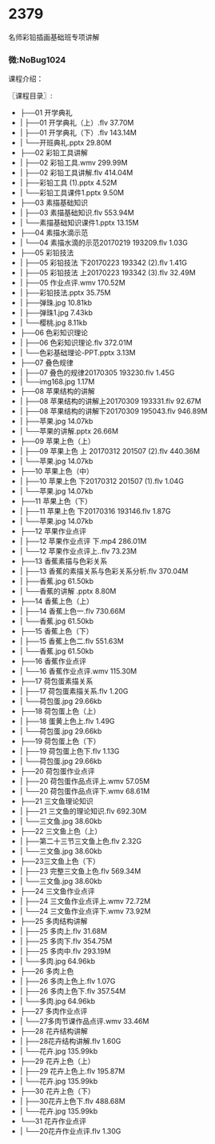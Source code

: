 # 2379
名师彩铅插画基础班专项讲解
### 微:NoBug1024 


课程介绍：

〖课程目录〗:


- ├──01 开学典礼  
- |   ├──01 开学典礼（上）.flv  37.70M
- |   ├──01 开学典礼（下）.flv  143.14M
- |   └──开班典礼.pptx  29.80M
- ├──02 彩铅工具讲解  
- |   ├──02 彩铅工具.wmv  299.99M
- |   ├──02 彩铅工具讲解.flv  414.04M
- |   ├──彩铅工具 (1).pptx  4.52M
- |   └──彩铅工具课件1.pptx  9.50M
- ├──03 素描基础知识  
- |   ├──03 素描基础知识.flv  553.94M
- |   └──素描基础知识课件1.pptx  13.15M
- ├──04 素描水滴示范  
- |   └──04 素描水滴的示范20170219 193209.flv  1.03G
- ├──05 彩铅技法  
- |   ├──05  彩铅技法 下20170223 193342 (2).flv  1.41G
- |   ├──05 彩铅技法 上20170223 193342 (3).flv  32.49M
- |   ├──05 作业点评.wmv  170.52M
- |   ├──彩铅技法.pptx  35.75M
- |   ├──弹珠.jpg  10.81kb
- |   ├──弹珠1.jpg  7.43kb
- |   └──樱桃.jpg  8.11kb
- ├──06  色彩知识理论  
- |   ├──06 色彩知识理论.flv  372.01M
- |   └──色彩基础理论-PPT.pptx  3.13M
- ├──07 叠色规律  
- |   ├──07 叠色的规律20170305 193230.flv  1.45G
- |   └──img168.jpg  1.17M
- ├──08 苹果结构的讲解  
- |   ├──08 苹果结构的讲解上20170309 193331.flv  92.67M
- |   ├──08 苹果结构的讲解下20170309 195043.flv  946.89M
- |   ├──苹果.jpg  14.07kb
- |   └──苹果的讲解.pptx  26.66M
- ├──09 苹果上色（上）  
- |   ├──09 苹果上色 上 20170312 201507 (2).flv  440.36M
- |   └──苹果.jpg  14.07kb
- ├──10 苹果上色（中）  
- |   ├──10 苹果上色 下20170312 201507 (1).flv  1.04G
- |   └──苹果.jpg  14.07kb
- ├──11 苹果上色（下）  
- |   ├──11 苹果上色 下20170316 193146.flv  1.87G
- |   └──苹果.jpg  14.07kb
- ├──12 苹果作业点评  
- |   ├──12 苹果作业点评 下.mp4  286.01M
- |   └──12 苹果作业点评上..flv  73.23M
- ├──13 香蕉素描与色彩关系  
- |   ├──13 香蕉的素描关系与色彩关系分析.flv  370.04M
- |   ├──香蕉.jpg  61.50kb
- |   └──香蕉的讲解 .pptx  8.80M
- ├──14 香蕉上色（上）  
- |   ├──14 香蕉上色一.flv  730.66M
- |   └──香蕉.jpg  61.50kb
- ├──15 香蕉上色（下）  
- |   ├──15 香蕉上色二.flv  551.63M
- |   └──香蕉.jpg  61.50kb
- ├──16 香蕉作业点评  
- |   └──16 香蕉作业点评.wmv  115.30M
- ├──17 荷包蛋素描关系  
- |   ├──17 荷包蛋素描关系.flv  1.20G
- |   └──荷包蛋.jpg  29.66kb
- ├──18 荷包蛋上色（上）  
- |   ├──18 蛋黄上色上.flv  1.49G
- |   └──荷包蛋.jpg  29.66kb
- ├──19 荷包蛋上色（下）  
- |   ├──19 荷包蛋上色下.flv  1.13G
- |   └──荷包蛋.jpg  29.66kb
- ├──20 荷包蛋作业点评  
- |   ├──20 荷包蛋作品点评上.wmv  57.05M
- |   └──20 荷包蛋作品点评下.wmv  68.61M
- ├──21 三文鱼理论知识  
- |   ├──21 三文鱼的理论知识.flv  692.30M
- |   └──三文鱼.jpg  38.60kb
- ├──22 三文鱼上色（上）  
- |   ├──第二十三节三文鱼上色.flv  2.32G
- |   └──三文鱼.jpg  38.60kb
- ├──23三文鱼上色（下）  
- |   ├──23 完整三文鱼上色.flv  569.34M
- |   └──三文鱼.jpg  38.60kb
- ├──24 三文鱼作业点评  
- |   ├──24 三文鱼作业点评上.wmv  72.72M
- |   └──24 三文鱼作业点评下.wmv  73.92M
- ├──25 多肉结构讲解  
- |   ├──25 多肉上.flv  31.68M
- |   ├──25 多肉下.flv  354.75M
- |   ├──25 多肉中.flv  293.19M
- |   └──多肉.jpg  64.96kb
- ├──26 多肉上色  
- |   ├──26 多肉上色上.flv  1.07G
- |   ├──26 多肉上色下.flv  357.54M
- |   └──多肉.jpg  64.96kb
- ├──27 多肉作业点评  
- |   └──27多肉节课作品点评.wmv  33.46M
- ├──28 花卉结构讲解  
- |   ├──28花卉结构讲解.flv  1.60G
- |   └──花卉.jpg  135.99kb
- ├──29 花卉上色（上）  
- |   ├──29 花卉上色上.flv  195.87M
- |   └──花卉.jpg  135.99kb
- ├──30 花卉上色（下）  
- |   ├──30花卉上色下.flv  488.68M
- |   └──花卉.jpg  135.99kb
- └──31 花卉作业点评  
- |   └──20花卉作业点评.flv  1.30G
